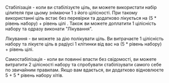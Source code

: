 Стабілізація - коли ви стабілізуєте ціль, ви можете використати набір цілителя при цьому знімаючи 1 з його цілісності. При такому використанні ціль встає без перевірки та додатково лікується на (5 * рівень набору) + рівень цілі . Також ви можете доплатити 1 цілісність набору та одразу виконати "Лікування".

Лікування - ви можете за дію полікувати ціль. Ви витрачаєте 1 цілісність набору та лікуєте ціль в радіусі 1 клітинки від вас на (5 * рівень набору) + рівень цілі. 

Самостабілізація - коли ви повинні впасти без свідомості, ви можете витратити 2 цілісності набору та спробувати стабілізувати самого себе по звичайним правилам. Якщо вам вдається, ви додатково відновлюєте 5 + 5 * рівень набору хітів.